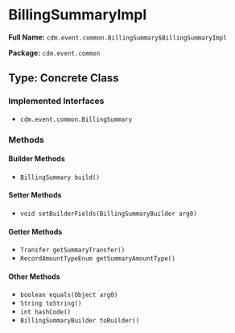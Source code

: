 # BillingSummaryImpl

**Full Name:** `cdm.event.common.BillingSummary$BillingSummaryImpl`

**Package:** `cdm.event.common`

## Type: Concrete Class

### Implemented Interfaces

- `cdm.event.common.BillingSummary`

### Methods

#### Builder Methods

- `BillingSummary build()`

#### Setter Methods

- `void setBuilderFields(BillingSummaryBuilder arg0)`

#### Getter Methods

- `Transfer getSummaryTransfer()`
- `RecordAmountTypeEnum getSummaryAmountType()`

#### Other Methods

- `boolean equals(Object arg0)`
- `String toString()`
- `int hashCode()`
- `BillingSummaryBuilder toBuilder()`

